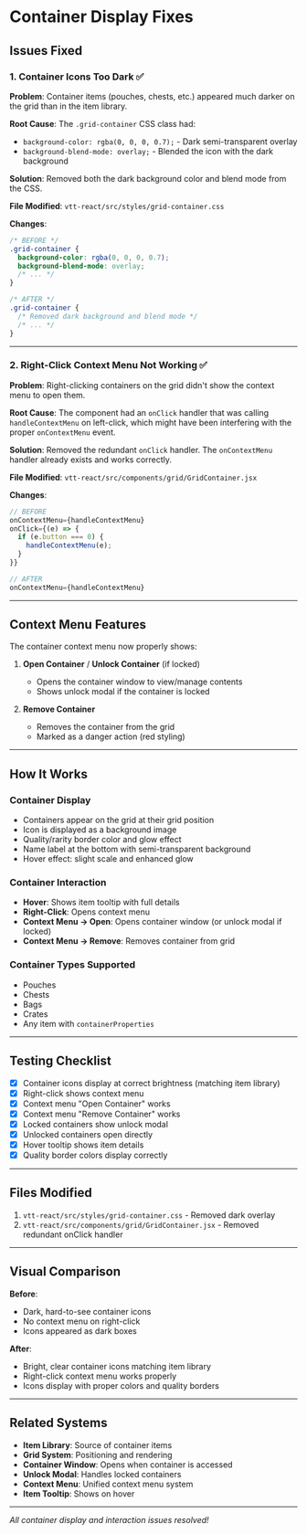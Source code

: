 # Container Display Fixes

## Issues Fixed

### 1. Container Icons Too Dark ✅

**Problem**: Container items (pouches, chests, etc.) appeared much darker on the grid than in the item library.

**Root Cause**: The `.grid-container` CSS class had:
- `background-color: rgba(0, 0, 0, 0.7);` - Dark semi-transparent overlay
- `background-blend-mode: overlay;` - Blended the icon with the dark background

**Solution**: Removed both the dark background color and blend mode from the CSS.

**File Modified**: `vtt-react/src/styles/grid-container.css`

**Changes**:
```css
/* BEFORE */
.grid-container {
  background-color: rgba(0, 0, 0, 0.7);
  background-blend-mode: overlay;
  /* ... */
}

/* AFTER */
.grid-container {
  /* Removed dark background and blend mode */
  /* ... */
}
```

---

### 2. Right-Click Context Menu Not Working ✅

**Problem**: Right-clicking containers on the grid didn't show the context menu to open them.

**Root Cause**: The component had an `onClick` handler that was calling `handleContextMenu` on left-click, which might have been interfering with the proper `onContextMenu` event.

**Solution**: Removed the redundant `onClick` handler. The `onContextMenu` handler already exists and works correctly.

**File Modified**: `vtt-react/src/components/grid/GridContainer.jsx`

**Changes**:
```jsx
// BEFORE
onContextMenu={handleContextMenu}
onClick={(e) => {
  if (e.button === 0) {
    handleContextMenu(e);
  }
}}

// AFTER
onContextMenu={handleContextMenu}
```

---

## Context Menu Features

The container context menu now properly shows:

1. **Open Container** / **Unlock Container** (if locked)
   - Opens the container window to view/manage contents
   - Shows unlock modal if the container is locked

2. **Remove Container**
   - Removes the container from the grid
   - Marked as a danger action (red styling)

---

## How It Works

### Container Display
- Containers appear on the grid at their grid position
- Icon is displayed as a background image
- Quality/rarity border color and glow effect
- Name label at the bottom with semi-transparent background
- Hover effect: slight scale and enhanced glow

### Container Interaction
- **Hover**: Shows item tooltip with full details
- **Right-Click**: Opens context menu
- **Context Menu → Open**: Opens container window (or unlock modal if locked)
- **Context Menu → Remove**: Removes container from grid

### Container Types Supported
- Pouches
- Chests
- Bags
- Crates
- Any item with `containerProperties`

---

## Testing Checklist

- [x] Container icons display at correct brightness (matching item library)
- [x] Right-click shows context menu
- [x] Context menu "Open Container" works
- [x] Context menu "Remove Container" works
- [x] Locked containers show unlock modal
- [x] Unlocked containers open directly
- [x] Hover tooltip shows item details
- [x] Quality border colors display correctly

---

## Files Modified

1. `vtt-react/src/styles/grid-container.css` - Removed dark overlay
2. `vtt-react/src/components/grid/GridContainer.jsx` - Removed redundant onClick handler

---

## Visual Comparison

**Before**:
- Dark, hard-to-see container icons
- No context menu on right-click
- Icons appeared as dark boxes

**After**:
- Bright, clear container icons matching item library
- Right-click context menu works properly
- Icons display with proper colors and quality borders

---

## Related Systems

- **Item Library**: Source of container items
- **Grid System**: Positioning and rendering
- **Container Window**: Opens when container is accessed
- **Unlock Modal**: Handles locked containers
- **Context Menu**: Unified context menu system
- **Item Tooltip**: Shows on hover

---

*All container display and interaction issues resolved!*

